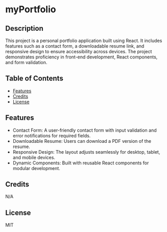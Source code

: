 # myPortfolio

## Description

This project is a personal portfolio application built using React. It includes features such as a contact form, a downloadable resume link, and responsive design to ensure accessibility across devices. 
The project demonstrates proficiency in front-end development, React components, and form validation.

## Table of Contents

- [Features](#Features)
- [Credits](#credits)
- [License](#license)

## Features

- Contact Form: A user-friendly contact form with input validation and error notifications for required fields.
- Downloadable Resume: Users can download a PDF version of the resume.
- Responsive Design: The layout adjusts seamlessly for desktop, tablet, and mobile devices.
- Dynamic Components: Built with reusable React components for modular development.

## Credits

N/A

## License

MIT
